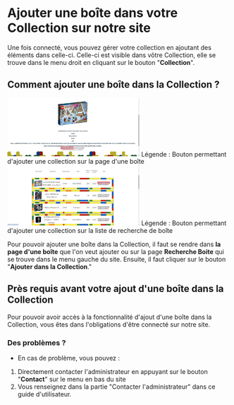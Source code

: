 # Ajouter une boîte dans votre Collection sur notre site

Une fois connecté, vous pouvez gérer votre collection en ajoutant des éléments dans celle-ci. Celle-ci est visible dans vôtre Collection, elle se trouve dans le menu droit en cliquant sur le bouton "**Collection**".

## Comment ajouter une boîte dans la Collection ?

<img src="img/AjoutCollection1.png" alt="LogoCollego" width="300">
Légende : Bouton permettant d'ajouter une collection sur la page d'une boîte

<img src="img/AjoutCollection2.png" alt="LogoCollego" width="300">
Légende : Bouton permettant d'ajouter une collection sur la liste de recherche de boîte

Pour pouvoir ajouter une boîte dans la Collection, il faut se rendre dans **la page d'une boîte** que l'on veut ajouter ou sur la page **Recherche Boite** qui se trouve dans le menu gauche du site. Ensuite, il faut cliquer sur le bouton "**Ajouter dans la Collection**."

## Près requis avant votre ajout d'une boîte dans la Collection

Pour pouvoir avoir accès à la fonctionnalité d'ajout d'une boîte dans la Collection, vous êtes dans l'obligations d'être connecté sur notre site.

### Des problèmes ?

- En cas de problème, vous pouvez :
1. Directement contacter l'administrateur en appuyant sur le bouton "**Contact**" sur le menu en bas du site
2. Vous renseignez dans la partie "Contacter l'administrateur" dans ce guide d'utilisateur.